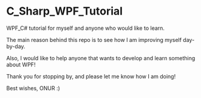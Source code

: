 # C_Sharp_WPF_Tutorial

WPF_C# tutorial for myself and anyone who would like to learn.

The main reason behind this repo is to see how I am improving myself day-by-day.

Also, I would like to help anyone that wants to develop and learn something about WPF!

Thank you for stopping by, and please let me know how I am doing!

Best wishes, ONUR :)
